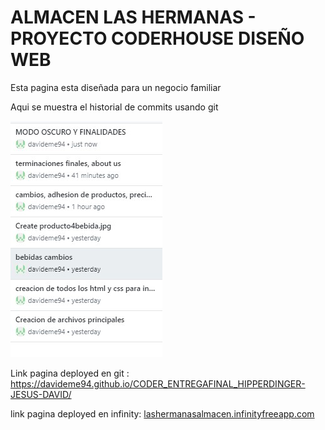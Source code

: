 # ALMACEN LAS HERMANAS - PROYECTO CODERHOUSE DISEÑO WEB

Esta pagina esta diseñada para un negocio familiar 


Aqui se muestra el historial de commits usando git

![Texto alternativo](static/imgs/historialgit.jpg)


Link pagina deployed en git : https://davideme94.github.io/CODER_ENTREGAFINAL_HIPPERDINGER-JESUS-DAVID/

link pagina deployed en infinity: [lashermanasalmacen.infinityfreeapp.com](http://lashermanasalmacen.infinityfreeapp.com/)
